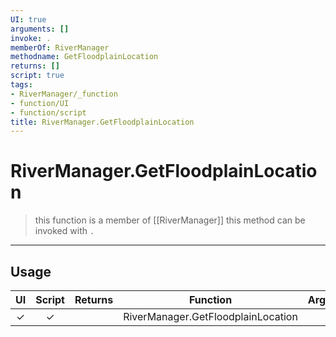 ```yaml
---
UI: true
arguments: []
invoke: .
memberOf: RiverManager
methodname: GetFloodplainLocation
returns: []
script: true
tags:
- RiverManager/_function
- function/UI
- function/script
title: RiverManager.GetFloodplainLocation
---
```

# RiverManager.GetFloodplainLocation
> this function is a member of [[RiverManager]]
> this method can be invoked with `.`
-----
## Usage
|  UI | Script | Returns | Function | Arguments |
|:---:|:------:|-------:|:--------:|:---------|
|✓|✓||RiverManager.GetFloodplainLocation||
